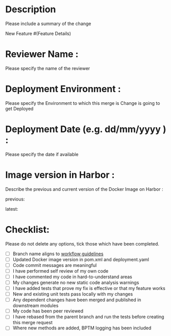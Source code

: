 # Description

Please include a summary of the change

New Feature #(Feature Details)

# Reviewer Name :
Please specify the name of the reviewer


# Deployment Environment :
Please specify the Environment to which this merge is Change is  going to get Deployed 

# Deployment Date (e.g. dd/mm/yyyy ) :
Please specify the date if available

# Image version  in Harbor :
Describe the previous and current version of the Docker Image on Harbor : 

 previous:
 
 latest:
 

# Checklist:
Please do not delete any options, tick those which have been completed.
- [ ] Branch name aligns to [workflow guidelines](https://office.bt.com/sites/consumer-online-engineering/ConsumerAdvisorcom%20Documents/Developer%20Guidelines/ccp-git-workflow.docx)
- [ ] Updated Docker image version in pom.xml and deployment.yaml
- [ ] Code commit messages are  meaningful
- [ ] I have performed self review of my own code
- [ ] I have commented my code in hard-to-understand areas
- [ ] My changes generate no new static code analysis warnings
- [ ] I have added tests that prove my fix is effective or that my feature works
- [ ] New and existing unit tests pass locally with my changes
- [ ] Any dependent changes have been merged and published in downstream modules
- [ ] My code has been peer reviewed
- [ ] I have rebased from the parent branch and run the tests before creating this merge request
- [ ] Where new methods are added, BPTM logging has been included